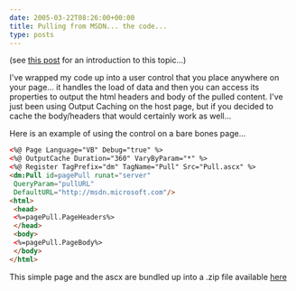 ```yaml
---
date: 2005-03-22T08:26:00+00:00
title: Pulling from MSDN... the code...
type: posts
---
```

(see [this post](https://blogs.duncanmackenzie.net/duncanma/archive/2005/03/19/1243.aspx) for an introduction to this topic...)

I've wrapped my code up into a user control that you place anywhere on your page... it handles the load of data and then you can access its properties to output the html headers and body of the pulled content. I've just been using Output Caching on the host page, but if you decided to cache the body/headers that would certainly work as well...

Here is an example of using the control on a bare bones page...

```aspx
<%@ Page Language="VB" Debug="true" %>
<%@ OutputCache Duration="360" VaryByParam="*" %>
<%@ Register TagPrefix="dm" TagName="Pull" Src="Pull.ascx" %>
<dm:Pull id=pagePull runat="server"
 QueryParam="pullURL"
 DefaultURL="http://msdn.microsoft.com"/>
<html>
 <head>
 <%=pagePull.PageHeaders%>
 </head>
 <body>
 <%=pagePull.PageBody%>
 </body>
</html>
```

This simple page and the ascx are bundled up into a .zip file available [here](https://www.duncanmackenzie.net/Samples/#pull)

